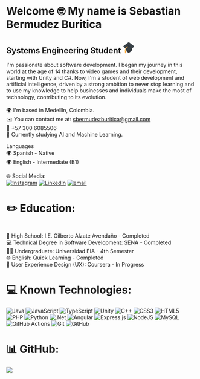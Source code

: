 Welcome 🤓 My name is Sebastian Bermudez Buritica
==========================================================================================================================================

Systems Engineering Student <img src="https://github.com/twitter/twemoji/blob/master/assets/svg/1f393.svg" width="30" height="30">
------------------

I'm passionate about software development. I began my journey in this world at the age of 14 thanks to video games and their development, starting with Unity and C#. Now, I'm a student of web development and artificial intelligence, driven by a strong ambition to never stop learning and to use my knowledge to help businesses and individuals make the most of technology, contributing to its evolution.<br> <br>
🌍 I'm based in Medellín, Colombia.<br> 
✉️ You can contact me at: sbermudezburitica@gmail.com<br> 
📱 +57 300 6085506<br> 
🧠 Currently studying AI and Machine Learning.<br>

Languages <br>
🌍 Spanish - Native <br>
🌍 English - Intermediate (B1)


🌐 Social Media: <br>
[![Instagram](https://img.shields.io/badge/Instagram-%23E4405F.svg?logo=Instagram&logoColor=white)](https://www.instagram.com/bermudez3292/) [![LinkedIn](https://img.shields.io/badge/LinkedIn-%230077B5.svg?logo=linkedin&logoColor=white)](https://co.linkedin.com/in/sebastian-bermudez-buritica-382934245?original) [![email](https://img.shields.io/badge/Email-D14836?logo=gmail&logoColor=white)](mailto:sbermudezburitica@gmail.com) 

# ✏️  Education:
<br>
📖 High School: I.E. Gilberto Alzate Avendaño - Completed<br> 
💻 Technical Degree in Software Development: SENA - Completed<br> 
🧑‍🏫 Undergraduate: Universidad EIA - 4th Semester<br> 
🌐 English: Quick Learning - Completed<br> 
🎨 User Experience Design (UX): Coursera - In Progress<br>

# 💻 Known Technologies: <br>
![Java](https://img.shields.io/badge/java-%23ED8B00.svg?style=for-the-badge&logo=openjdk&logoColor=white) ![JavaScript](https://img.shields.io/badge/javascript-%23323330.svg?style=for-the-badge&logo=javascript&logoColor=%23F7DF1E) ![TypeScript](https://img.shields.io/badge/typescript-%23007ACC.svg?style=for-the-badge&logo=typescript&logoColor=white) ![Unity](https://img.shields.io/badge/%F0%9D%97%A8%F0%9D%97%A1%F0%9D%97%9C%F0%9D%97%A7%F0%9D%97%AC-000?style=flat-square&logo=Unity
) ![C++](https://img.shields.io/badge/c++-%2300599C.svg?style=for-the-badge&logo=c%2B%2B&logoColor=white) ![CSS3](https://img.shields.io/badge/css3-%231572B6.svg?style=for-the-badge&logo=css3&logoColor=white) ![HTML5](https://img.shields.io/badge/html5-%23E34F26.svg?style=for-the-badge&logo=html5&logoColor=white) ![PHP](https://img.shields.io/badge/php-%23777BB4.svg?style=for-the-badge&logo=php&logoColor=white) ![Python](https://img.shields.io/badge/python-3670A0?style=for-the-badge&logo=python&logoColor=ffdd54)  ![.Net](https://img.shields.io/badge/.NET-5C2D91?style=for-the-badge&logo=.net&logoColor=white) ![Angular](https://img.shields.io/badge/angular-%23DD0031.svg?style=for-the-badge&logo=angular&logoColor=white) ![Express.js](https://img.shields.io/badge/express.js-%23404d59.svg?style=for-the-badge&logo=express&logoColor=%2361DAFB) ![NodeJS](https://img.shields.io/badge/node.js-6DA55F?style=for-the-badge&logo=node.js&logoColor=white) ![MySQL](https://img.shields.io/badge/mysql-4479A1.svg?style=for-the-badge&logo=mysql&logoColor=white) ![GitHub Actions](https://img.shields.io/badge/github%20actions-%232671E5.svg?style=for-the-badge&logo=githubactions&logoColor=white) ![Git](https://img.shields.io/badge/git-%23F05033.svg?style=for-the-badge&logo=git&logoColor=white) ![GitHub](https://img.shields.io/badge/github-%23121011.svg?style=for-the-badge&logo=github&logoColor=white) 

# 📊 GitHub:
![](https://github-readme-stats.vercel.app/api/top-langs/?username=sebastbas2310&theme=dark&hide_border=true&include_all_commits=false&count_private=false&layout=compact)
